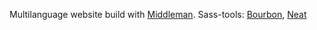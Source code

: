 Multilanguage website build with [Middleman](https://middlemanapp.com/).
Sass-tools: [Bourbon](http://bourbon.io/), [Neat](http://neat.bourbon.io/)
